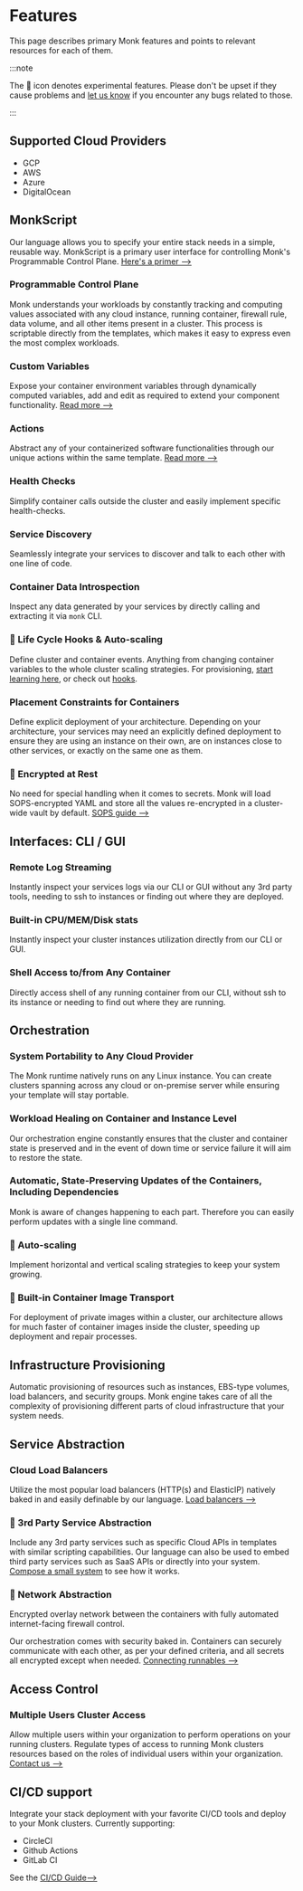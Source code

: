 # Features

This page describes primary Monk features and points to relevant resources for each of them.

:::note

The 🧪​ icon denotes experimental features. Please don't be upset if they cause problems and [let us know](support.md) if you encounter any bugs related to those.

:::

## Supported Cloud Providers

-   GCP
-   AWS
-   Azure
-   DigitalOcean

## MonkScript

Our language allows you to specify your entire stack needs in a simple, reusable way. MonkScript is a primary user interface for controlling Monk's Programmable Control Plane. [Here's a primer -->](monkscript)

### Programmable Control Plane

Monk understands your workloads by constantly tracking and computing values associated with any cloud instance, running container, firewall rule, data volume, and all other items present in a cluster. This process is scriptable directly from the templates, which makes it easy to express even the most complex workloads.

### Custom Variables

Expose your container environment variables through dynamically computed variables, add and edit as required to extend your component functionality. [Read more -->](monkscript/yaml/runnables#variables)​

### Actions

Abstract any of your containerized software functionalities through our unique actions within the same template. [Read more​ -->](monkscript/yaml/runnables#actions)

### Health Checks

Simplify container calls outside the cluster and easily implement specific health-checks.

### Service Discovery

Seamlessly integrate your services to discover and talk to each other with one line of code.

### Container Data Introspection

Inspect any data generated by your services by directly calling and extracting it via `monk` CLI.

### 🧪 Life Cycle Hooks & Auto-scaling

Define cluster and container events. Anything from changing container variables to the whole cluster scaling strategies. For provisioning, [start learning here](provisioning-via-templates), or check out [hooks](hooks.md).

### Placement Constraints for Containers

Define explicit deployment of your architecture. Depending on your architecture, your services may need an explicitly defined deployment to ensure they are using an instance on their own, are on instances close to other services, or exactly on the same one as them.

### 🧪 Encrypted at Rest

No need for special handling when it comes to secrets. Monk will load SOPS-encrypted YAML and store all the values re-encrypted in a cluster-wide vault by default. [SOPS guide -->](passing-secrets.md)

## Interfaces: CLI / GUI

### Remote Log Streaming

Instantly inspect your services logs via our CLI or GUI without any 3rd party tools, needing to ssh to instances or finding out where they are deployed.

### Built-in CPU/MEM/Disk stats

Instantly inspect your cluster instances utilization directly from our CLI or GUI.

### Shell Access to/from Any Container

Directly access shell of any running container from our CLI, without ssh to its instance or needing to find out where they are running.

## Orchestration

### System Portability to Any Cloud Provider

The Monk runtime natively runs on any Linux instance. You can create clusters spanning across any cloud or on-premise server while ensuring your template will stay portable.

### Workload Healing on Container and Instance Level

Our orchestration engine constantly ensures that the cluster and container state is preserved and in the event of down time or service failure it will aim to restore the state.

### Automatic, State-Preserving Updates of the Containers, Including Dependencies

Monk is aware of changes happening to each part. Therefore you can easily perform updates with a single line command.

### 🧪 Auto-scaling

Implement horizontal and vertical scaling strategies to keep your system growing.

### 🧪 Built-in Container Image Transport

For deployment of private images within a cluster, our architecture allows for much faster of container images inside the cluster, speeding up deployment and repair processes.

## Infrastructure Provisioning

Automatic provisioning of resources such as instances, EBS-type volumes, load balancers, and security groups. Monk engine takes care of all the complexity of provisioning different parts of cloud infrastructure that your system needs.

## Service Abstraction

### Cloud Load Balancers

Utilize the most popular load balancers (HTTP(s) and ElasticIP) natively baked in and easily definable by our language. [Load balancers -->](load-balancers.md)

### 🧪 3rd Party Service Abstraction

Include any 3rd party services such as specific Cloud APIs in templates with similar scripting capabilities. Our language can also be used to embed third party services such as SaaS APIs or directly into your system. [Compose a small system](basic-app.md) to see how it works.

### 🧪 Network Abstraction

Encrypted overlay network between the containers with fully automated internet-facing firewall control.

Our orchestration comes with security baked in. Containers can securely communicate with each other, as per your defined criteria, and all secrets all encrypted except when needed. [Connecting runnables -->](connecting-runnables.md)

## Access Control

### Multiple Users Cluster Access

Allow multiple users within your organization to perform operations on your running clusters. Regulate types of access to running Monk clusters resources based on the roles of individual users within your organization. [Contact us -->](https://monk-io.typeform.com/to/Wd9BokCb)

## CI/CD support

Integrate your stack deployment with your favorite CI/CD tools and deploy to your Monk clusters. Currently supporting:

-   CircleCI
-   Github Actions
-   GitLab CI

See the [CI/CD Guide-->](ci-cd)
